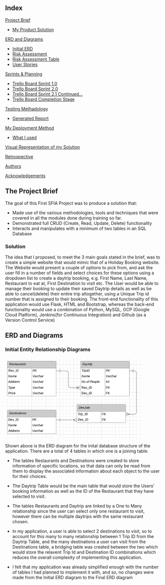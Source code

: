 ## Index
[Project Brief](#brief)
   * [My Product Solution](#mysolution)
   
[ERD and Diagrams](#erdanddiagrams)
   * [Initial ERD](#erd)
   * [Risk Assessment](#riskassess)
   * [Risk Assessment Table](#risktable)
   * [User Stories](#userstories)

[Sprints & Planning](#spr1)
   * [Trello Board Sprint 1.0](#spr1)
   * [Trello Board Sprint 2.0](#spr2)
   * [Trello Board Sprint 2.1 Continued...](#sprF)
   * [Trello Board Completion Stage](#sprFF)
	
[Testing Methadology](#testingmethod)
   * [Generated Report](#testingreport)
     
[My Deployment Method](#deploymentmethod)
   * [What I used](#techused)

[Visual Representation of my Solution](#visrep)

[Retrospective](#improve)

[Authors](#authorsinv)

[Acknowledgements](#acknowledgements)

<a name="brief"></a>
## The Project Brief

The goal of this First SFIA Project was to produce a solution that:
* Made use of the various methodologies, tools and techniques that were covered in all the modules done during training so far.
* Demonstrated full CRUD (Create, Read, Update, Delete) functionality
* Interacts and manipulates with a minimum of two tables in an SQL Database


<a name="mysolution"></a>
### Solution

The idea that I proposed, to meet the 3 main goals stated in the brief, was to create a simple website that would mimic that of a Holiday Booking website. 
The Website would present a couple of options to pick from, and ask the user fill in a number of fields and select choices for these options using a dropdown list to create a daytrip booking, e.g. First Name, Last Name, Restaurant to eat at, First Destination to visit etc. 
The User would be able to manage their booking to update their saved Daytrip details as well as be able to cancel(delete) their entire trip altogether, using a Unique Trip id number that is assigned to their booking.
The front-end functionality of this application would use Flask, HTML and Bootstrap, whereas the back-end functionality would use a combination of Python, MySQL, GCP (Google Cloud Platform), Jenkins(for Continuous Integration) and Github (as a Version Control Service)


<a name="erdanddiagrams"></a>
## ERD and Diagrams

<a name="erd"></a>
### Initial Entity Relationship Diagrams
![Initial ERD](/images/ERD.png)

Shown above is the ERD diagram for the inital database structure of the application. There are a total of 4 tables in which one is a joining table. 

* The tables Restaurants and Destinations were created to store information of specific locations, so that data can only be read from them to display the associated information about each object to the user for their choices.

* The Daytrip Table would be the main table that would store the Users' booking information as well as the ID of the Restaurant that they have selected to visit. 

* The tables Restaurants and Daytrip are linked by a One to Many relationship since the user can select only one restaurant to visit, however there can be multiple daytrips with the same restaurant chosen.

* In my application, a user is able to select 2 destinations to visit, so to account for this many to many relationship between 1 Trip ID from the Daytrip Table, and the many destinations a user can visit from the Destinations table, a bridging table was created between the two which would store the relavent Trip Id and Destination ID combinations which reduces the overall complexity of implementing this application.

* I felt that my application was already simplified enough with the number of tables I had planned to implement it with, and so, no changes were made from the Initial ERD diagram to the Final ERD diagram

